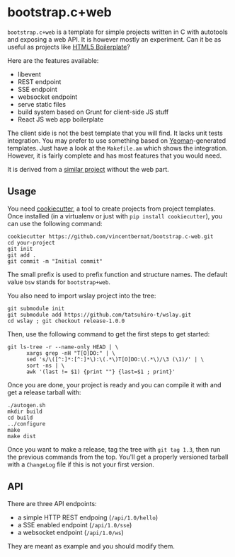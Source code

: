bootstrap.c+web
===============

`bootstrap.c+web` is a template for simple projects written in C with
autotools and exposing a web API. It is however mostly an
experiment. Can it be as useful as projects like
[HTML5 Boilerplate][]?

Here are the features available:

 - libevent
 - REST endpoint
 - SSE endpoint
 - websocket endpoint
 - serve static files
 - build system based on Grunt for client-side JS stuff
 - React JS web app boilerplate

The client side is not the best template that you will find. It lacks
unit tests integration. You may prefer to use something based on
[Yeoman][]-generated templates. Just have a look at the `Makefile.am`
which shows the integration. However, it is fairly complete and has
most features that you would need.

It is derived from a [similar project][] without the web part.

[HTML5 Boilerplate]: http://html5boilerplate.com/
[similar project]: https://github.com/vincentbernat/bootstrap.c
[Yeoman]: http://yeoman.io/

Usage
-----

You need [cookiecutter][], a tool to create projects from project
templates. Once installed (in a virtualenv or just with `pip install
cookiecutter`), you can use the following command:

    cookiecutter https://github.com/vincentbernat/bootstrap.c-web.git
    cd your-project
    git init
    git add .
    git commit -m "Initial commit"

[cookiecutter]: https://github.com/audreyr/cookiecutter

The small prefix is used to prefix function and structure names. The
default value `bsw` stands for `bootstrap+web`.

You also need to import wslay project into the tree:

    git submodule init
    git submodule add https://github.com/tatsuhiro-t/wslay.git
    cd wslay ; git checkout release-1.0.0

Then, use the following command to get the first steps to get started:

    git ls-tree -r --name-only HEAD | \
          xargs grep -nH "T[O]DO:" | \
          sed 's/\([^:]*:[^:]*\):\(.*\)T[O]DO:\(.*\)/\3 (\1)/' | \
          sort -ns | \
          awk '(last != $1) {print ""} {last=$1 ; print}'

Once you are done, your project is ready and you can compile it with
and get a release tarball with:

    ./autogen.sh
    mkdir build
    cd build
    ../configure
    make
    make dist

Once you want to make a release, tag the tree with `git tag 1.3`, then
run the previous commands from the top. You'll get a properly
versioned tarball with a `ChangeLog` file if this is not your first
version.

API
---

There are three API endpoints:

 - a simple HTTP REST endpoing (`/api/1.0/hello`)
 - a SSE enabled endpoint (`/api/1.0/sse`)
 - a websocket endpoint (`/api/1.0/ws`)

They are meant as example and you should modify them.
